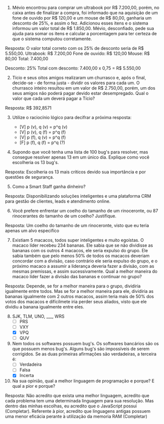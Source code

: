 1. Mévio encontrou para comprar um ultrabook por R$ 7.200,00, porém, no caixa antes de finalizar a compra, foi informado que na aquisição de um fone de ouvido por R$ 120,00 e um mouse de R$ 80,00, ganharia um desconto de 25%, e assim o fez. Adicionou esses itens e o sistema informou um valor total de R$ 1.850,00. Mévio, desconfiado, pede sua ajuda para somar os itens e calcular a porcentagem para ter certeza de que o sistema computou corretamente.

Resposta: O valor total correto com os 25% de desconto seria de R$ 5.550,00.
Ultrabook: R$ 7.200,00
Fone de ouvido: R$ 120,00
Mouse: R$ 80,00
Total: 7.400,00

Desconto: 25%
Total com desconto: 7.400,00 x 0,75 = R$ 5.550,00 

2. Tício e seus oitos amigos realizaram um churrasco e, após o final, decide-se - de forma justa - dividir os valores para cada um. O churrasco inteiro resultou em um valor de R$ 2.750,00, porém, um dos seus amigos não poderá pagar devido estar desempregado. Qual o valor que cada um deverá pagar a Tício?

Resposta: R$ 392,8571

3. Utilize o raciocínio lógico para decifrar a próxima resposta:
   * [V] p (v), q (v) = p^q (v)
   * [V] p (v), q (f) = p^q (f)
   * [V] p (f), q (v) = p^q (f)
   * [F] p (f), q (f) = p^q (?)

4. Supondo que você tenha uma lista de 100 bug's para resolver, mas consegue resolver apenas 13 em um único dia. Explique como você escolheria os 13 bug's.

Resposta: Escolheria os 13 mais críticos devido sua importância e por questões de segurança.

5. Como a Smart Staff ganha dinheiro?

Resposta: Disponibilizando soluções inteligentes e uma plataforma CRM para gestão de clientes, leads e atendimento online.

6. Você prefere enfrentar um coelho do tamanho de um rinoceronte, ou 87 rinocerantes do tamanho de um coelho? Justifique.

Resposta: Um coelho do tamanho de um rinoceronte, visto que eu teria apenas um alvo especifíco

7. Existiam 5 macacos, todos super inteligentes e muito egoístas. O macaco líder recebeu 234 bananas. Ele sabia que se não dividisse as bananas com os outros 4 macacos, ele seria expulso do grupo. Ele sabia também que pelo menos 50% de todos os macacos deveriam concordar com a divisão, caso contrário ele seria expulso do grupo, e o próximo macaco a assumir a liderança deveria fazer a divisão, com as mesmas premissas, e assim sucessivamente. Qual a melhor maneira do macaco líder fazer a divisão das bananas e continuar no grupo?

Resposta: Depende, se for a melhor maneira para o grupo, dividiria igualmente entre todos. Mas se for a melhor maneira para ele, dividiria as bananas igualmente com 2 outros macacos, assim teria mais de 50% dos votos dos macacos e difícilmete iria perder seus aliados, visto que ele dividiu a banana igualmente entre eles.  

8. SJK, TLM, UNO, ___, WRS
   * [ ] PRS
   * [ ] VXY
   * [X] VPQ
   * [ ] QUV

9. Nem todos os softwares possuem bug's. Os softwares bancários são os que possuem menos bug's.  Alguns bug's são impossíveis de serem corrigidos. Se as duas primeiras afirmações são verdadeiras, a terceira é:
   * [ ] Verdadeira
   * [ ] Falsa
   * [X] Incerta

10. Na sua opinião, qual a melhor linguagem de programação e porque? E qual a pior e porque?

Resposta: Não acredito que exista uma melhor linguagem, acredito que cada problema tem uma determinada linguagem para sua resolução. Mas dentro das minhas escolhas, eu acredito que o JavaScript possui (Completar). Referente à pior, acredito que linguagens antigas possuem uma menor eficácia perante à utilização da memoria RAM (Completar) 